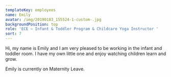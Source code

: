 ```yaml
---
templateKey: employees
name: Emily
avatar: /img/20190103_155524-1-custom-.jpg
backgroundPosition: top
role: 'ECE – Infant & Toddler Program & Childcare Yoga Instructor '
sort: 7
---
```

Hi, my name is Emily and I am very pleased to be working in the infant and toddler room. I have my own little one and enjoy watching children learn and grow.

Emily is currently on Maternity Leave.

